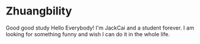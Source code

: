 # Zhuangbility
Good good study
Hello Everybody!
I'm JackCai and a student forever. I am looking for something funny and wish I can do it in the whole life.
